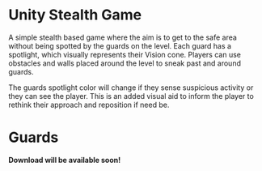 # Unity Stealth Game

A simple stealth based game where the aim is to get to the safe area without being spotted by the guards on the level. Each guard has a spotlight, which visually represents their Vision cone. Players can use obstacles and walls placed around the level to sneak past and around guards. 

The guards spotlight color will change if they sense suspicious activity or they can see the player. This is an added visual aid to inform the player to rethink their approach and reposition if need be. 

# Guards 

**Download will be available soon!**



